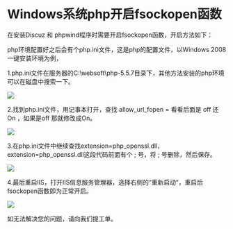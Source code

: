 # Windows系统php开启fsockopen函数
在安装Discuz 和 phpwind程序时需要开启fsockopen函数，开启方法如下：

php环境配置好之后会有个php.ini文件，这是php的配置文件，以Windows 2008一键安装环境为例，

1.php.ini文件在服务器的C:\websoft\php-5.5.7目录下，其他方法安装的php环境可以在磁盘中搜索一下。

![](https://github.com/jdcloudcom/cn/blob/edit/image/Elastic-Compute/Virtual-Machine/Windows/Windows%E7%B3%BB%E7%BB%9Fphp%E5%BC%80%E5%90%AFfsockopen%E5%87%BD%E6%95%B001.png)

2.找到php.ini文件，用记事本打开，查找 allow_url_fopen = 看看后面是 off 还On ，如果是off 那就修改成On。

![](https://github.com/jdcloudcom/cn/blob/edit/image/Elastic-Compute/Virtual-Machine/Windows/Windows%E7%B3%BB%E7%BB%9Fphp%E5%BC%80%E5%90%AFfsockopen%E5%87%BD%E6%95%B002.png)

3.在php.ini文件中继续查找extension=php_openssl.dll，extension=php_openssl.dll这段代码前面有个 ; 号，将 ; 号删除，然后保存。

![](https://github.com/jdcloudcom/cn/blob/edit/image/Elastic-Compute/Virtual-Machine/Windows/Windows%E7%B3%BB%E7%BB%9Fphp%E5%BC%80%E5%90%AFfsockopen%E5%87%BD%E6%95%B003.png)

4.最后重启IIS，打开IIS信息服务管理器，选择右侧的“重新启动”，重启后fsockopen函数即为正常开启。

![](https://github.com/jdcloudcom/cn/blob/edit/image/Elastic-Compute/Virtual-Machine/Windows/Windows%E7%B3%BB%E7%BB%9Fphp%E5%BC%80%E5%90%AFfsockopen%E5%87%BD%E6%95%B004.png)

如无法解决您的问题，请向我们提工单。